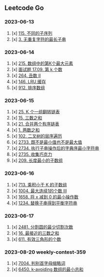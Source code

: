 ## Leetcode Go

### 2023-06-13

1. [x] [115. 不同的子序列](https://leetcode.cn/problems/distinct-subsequences/)
2. [x] [3. 无重复字符的最长子串](https://leetcode.cn/problems/longest-substring-without-repeating-characters/)

### 2023-06-14

1. [x] [215. 数组中的第K个最大元素](https://leetcode.cn/problems/kth-largest-element-in-an-array/)
2. [x] [面试题 17.09. 第 k 个数](https://leetcode.cn/problems/get-kth-magic-number-lcci/)
3. [x] [264. 丑数 II](https://leetcode.cn/problems/ugly-number-ii/)
4. [x] [146. LRU 缓存](https://leetcode.cn/problems/lru-cache/)
5. [x] [912. 排序数组](https://leetcode.cn/problems/sort-an-array/)

### 2023-06-15

1. [x] [25. K 个一组翻转链表](https://leetcode.cn/problems/reverse-nodes-in-k-group/)
2. [x] [15. 三数之和](https://leetcode.cn/problems/3sum/)
3. [x] [21. 合并两个有序链表](https://leetcode.cn/problems/merge-two-sorted-lists/)
4. [x] [1. 两数之和](https://leetcode.cn/problems/two-sum/)
5. [x] [102. 二叉树的层序遍历](https://leetcode.cn/problems/binary-tree-level-order-traversal/)
6. [x] [2733. 既不是最小值也不是最大值](https://leetcode.cn/problems/neither-minimum-nor-maximum/)
7. [x] [2734. 执行子串操作后的字典序最小字符串](https://leetcode.cn/problems/lexicographically-smallest-string-after-substring-operation/)
8. [x] [2735. 收集巧克力](https://leetcode.cn/problems/collecting-chocolates/)
9. [x] [209. 长度最小的子数组](https://leetcode.cn/problems/minimum-size-subarray-sum/)

### 2023-06-16

1. [x] [713. 乘积小于 K 的子数组](https://leetcode.cn/problems/subarray-product-less-than-k/)
2. [x] [1004. 最大连续1的个数 III](https://leetcode.cn/problems/max-consecutive-ones-iii/description/)
3. [x] [1658. 将 x 减到 0 的最小操作数](https://leetcode.cn/problems/minimum-operations-to-reduce-x-to-zero/description/)
4. [x] [1234. 替换子串得到平衡字符串](https://leetcode.cn/problems/replace-the-substring-for-balanced-string/)

### 2023-06-17

1. [x] [2481. 分割圆的最少切割次数](https://leetcode.cn/problems/minimum-cuts-to-divide-a-circle/description/)
2. [x] [16. 最接近的三数之和](https://leetcode.cn/problems/3sum-closest/description/)
3. [x] [611. 有效三角形的个数](https://leetcode.cn/problems/valid-triangle-number/description/)

### 2023-08-20 weekly-contest-359

1. [x] [7004. 判别首字母缩略词](https://leetcode.cn/contest/weekly-contest-359/problems/check-if-a-string-is-an-acronym-of-words/)
2. [x] [6450. k-avoiding 数组的最小总和](https://leetcode.cn/contest/weekly-contest-359/problems/determine-the-minimum-sum-of-a-k-avoiding-array/)



